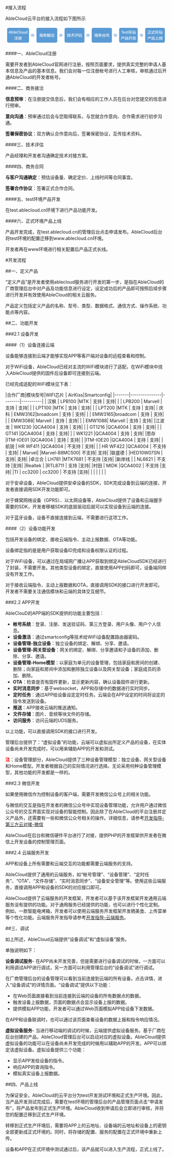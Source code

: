 #接入流程

AbleCloud云平台的接入流程如下图所示

![flow](./pic/introduction/ablecloud_flow.png) 



####一、AbleCloud注册

需要开发者到AbleCloud官网进行注册，按照页面要求，提供真实完整的申请人基本信息及产品的基本信息。我们会对每一位注册帐号进行人工审核，审核通过后开通AbleCloud的开发者帐号。

####二、商务接洽

**信息预审**：在注册提交信息后，我们会有相应的工作人员在后台对您提交的信息进行预审。

**意向沟通**：预审通过后会与您取得联系，与您就合作意向、合作需求进行初步沟通。

**签署保密协议**：双方确认合作意向后，签署保密协议，互传技术资料。

####三、技术评估

产品经理和开发者沟通确定技术对接方案。

####四、商务合同

**与客户沟通确定**：预估设备量、确定定价、上线时间等合同事宜。

**签署合作协议**：签署正式合作合同。

####五、test环境产品开发

在test.ablecloud.cn环境下进行产品功能开发。

####六、正式环境产品上线

产品开发完成，在test.ablecloud.cn的管理后台点击申请发布。AbleCloud后台将test环境的配置迁移到www.ablecloud.cn环境。

开发者再在www环境进行相关配置后产品正式长线。




#开发流程
 
##一、定义产品

“定义产品”是开发者使用ablecloud服务进行开发的第一步，是指在AbleCloud的厂商管理后台中对产品及功能信息进行设定，设定成功后的产品即可按照后续步骤进行开发并有效使用AbleCloud的相关云服务。

产品定义包括定义产品的名称、型号、类型、数据格式、通信方式、操作系统、功能点等内容。

##二、功能开发

###2.1 设备开发

####（1）设备连接云端

设备能够连接到云端才能够实现APP等客户端对设备的远程查看和控制。

对于WiFi设备，AbleCloud已经对主流的WiFi模块进行了适配，在WiFi模块中烧入AbleCloud提供的固件后设备即可连接到云端。

已经完成适配的WiFi模块见下表：

|合作厂商|模块型号|WIFI芯片      | AirKiss|Smartconfig|
|-------|---------------|--------|----------|
|	汉枫   | LPB100         |MTK	         |	支持  |	支持|
|	      | LPB200         | Marvell	   |	支持  |	支持|
|	      | LPT100         |MTK	         |	支持  |	支持|
|	      | LPT200         |MTK	         |	支持  |	支持|
|	庆科   | EMW3162|broadcom        |	支持  |	支持|
|	      | EMW3165|broadcom        |	支持  |	支持|
|	      | EMW3088| Marvell              |	支持  |	支持|
|	      | EMW1088| Marvell              |	支持  |	支持|
|江波龙 | WK1230         |QCA4004       |	支持   |	支持|
|       | GT1216         |QCA4004       |	支持   |	支持|
|       | GT141         |QCA4004       |	支持   |	支持|
|       | WK1221          |QCA4004       |	支持   |	支持|
|思存	  |ITM-IOE01       |QCA4004		           |	支持 |	支持|
|    	  |ITM-IOE20       |QCA4004		           |	支持 |	支持|
|航锐	  |   HR WF411        |QCA4004		           |	不支持 |	支持|
|   	  |   HR WF422        |QCA4004		           |	不支持 |	支持|
| Marvel|          |Marvel-88MC500|	不支持|	支持|
|联盛德 |          |HED10W07SN        |	支持|	支持|
|卓立合 | LH781         |MTK7681       |  不支持   |支持|
|新岸线 |        | NL6621      |  不支持   |支持|
|Realtek |          |RTL8711       |  支持   |支持|
|村田 |   MIDK       |QCA4002       |  不支持   |支持|
|TI |   cc3200       |  cc3200     |  不支持   |支持|
|	|				|				|			|	|


对于安卓设备，AbleCloud提供安卓设备的SDK，SDK完成设备到云端的连接，开发者直接调用SDK开发功能即可。

对于蜂窝网络设备（GPRS）、以太网设备等，AbleCloud提供了设备和云端握手需要的SDK，开发者移植SDK的底层驱动后就可以实现设备到云端的连接。

对于蓝牙设备，设备不直接连接到云端，不需要进行这项工作。


####（2）设备功能开发

包括开发设备的绑定、接收云端指令、主动上报数据、OTA等功能。

设备绑定指的是是用户获取设备ID完成和设备权限认证的过程。
 
对于WiFi设备，可以通过在局域网广播让APP获取到绑定AbleCloudSDK已经进行了封装，不需要开发。其他类型设备的绑定，直接使用APP扫码即可，设备端同样没有开发工作。

对于接收云端指令、主动上报数据和OTA，直接调用SDK的接口进行开发即可。开发者不需要关注通信模块和云端的具体交互细节。


###2.2 APP开发

AbleClouD的APP端的SDK提供的功能主要包括：

- **帐号系统**：登录、注册、发送验证码、第三方登录、用户头像、用户个人信息。
- **设备激活**：通过smartconfig等技术给WiFi设备配置路由器密码。
- **设备管理-独立设备**：独立设备的绑定、解绑、分享、邀请。
- **设备管理-网关型设备**：网关的绑定、解绑、分享邀请和子设备的添加、删除、分享、邀请。
- **设备管理-Home模型**：以家庭为单元的设备管理，包括家庭和房间的创建、删除；向家庭和房间中添加和删除独立设备以及网关型设备；家庭成员的添加、删除。
- **OTA**：检查是否有固件更新，显示更新内容，确认设备固件进行更新。
- **实时消息同步**：基于websocket，APP和存储中的数据进行实时同步。
- **定时任务**：通过APP给设备设定定时任务。云端会在APP设定的时间将设定的指令发送到设备。
- **推送**：APP接收云端的推送通知。
- **文件存储**：图片、音频等块文件的存储。
- **访问服务**：访问云端的UDS服务。

以上功能，可以直接调用SDK的接口进行开发。 

管理后台提供了：“虚拟设备”的功能，云端可以虚拟出所定义产品的设备，在实体设备尚未开发完成时，可以用来辅助APP的开发和测试。

<font color="red">**注**</font>：设备管理部分，AbleCloud提供了三种设备管理模型：独立设备、网关型设备和Home模型。开发者根据自己的实际情况进行选择。无论采用何种设备管理模型，其他功能的开发都是一样的。

###2.3 微信开发

如果使用微信作为控制设备的客户端，需要开发微信公众号上的相关功能。

与微信的交互是指在开发者的微信公众号中实现设备管理功能，允许用户通过微信公众号的交互界面实现对设备的智能控制。因此除了在AbleCloud的平台注册并定义产品外，还需要有一些和微信公众号相关的操作。详细信息，请参考[开发指导-第三方云对接-微信](develop_guide/third_proxy.md#_2)

AbleCloud在后台和微信硬件平台进行了对接，提供PHP的开发框架供开发者在微信上开发设备的控制管理页面。


###2.4 云端服务开发

APP和设备上所有需要和云端交互的功能都需要云端服务的支持。

AbleCloud提供了通用的云端服务，如“帐号管理”、“设备管理”、“定时任务”、“OTA”、“文件存储”、“实时消息同步”、“设备安全管理”等。使用这些云端服务，直接调用APP和设备的SDK的对应接口即可。

AbleCloud提供了云端服务的开发框架，开发者可以基于该开发框架开发通用云端服务没有提供的功能。对于通用服务已经提供的功能，也可以进行个性化定制。
例如，一款智能电烤箱，开发者可以使用云端服务开发框架开发晒美食、上传菜单等个性化功能。云端服务开发指导请参考[开发指导-云端服务](develop_guide/cloud.md)。

##三、调试
 
如上所述，AbleCloud云端提供“设备调试”和“虚拟设备”服务。

单独说明如下：

**设备调试服务**-
在APP尚未开发完善，但是需要进行设备调试的时候，一方面可以利用调试APP进行调试，另一方面可以利用管理后台的“设备调试”进行调试。

在厂商管理后台的设备管理可以看到当前连接到云端的所有设备。点击详情，进入“设备调试”的详情页面。“设备调试”提供以下功能：

- 在Web页面直接看到当前连接到云端的设备的所有数据点的数据。
- 触发设备上报数据，页面的数据点会显示设备上报的数据。
- 提供模拟APP功能，开发者可以通过Web页面模拟APP给设备下发数据。

在APP和设备联调时，也可以通过该页面查看设备的数据上报和指令响应情况。

**虚拟设备服务**-
当进行移动端的调试的时候，云端提供虚拟设备服务。基于厂商在后台创建的产品，AbleCloud管理后台可以启动对应的虚拟设备。AbleCloud提供虚拟设备的功能可以在设备尚未开发完成的时候用以辅助APP的开发。APP可以绑定该虚拟设备。虚拟设备提供三个功能：
 
- 显示APP发给设备的指令。
- 响应APP的查询指令。
- 模拟真实设备上报数据。


##四、产品上线

为保证安全，AbleCloud的云平台分为test开发测试环境和正式生产环境。因此，当产品开发测试完成后，需要在test环境的管理后台的产品管理页面点击“申请发布”，将产品发布到正式生产环境。AbleCloud收到申请后会立即进行审核，并将您的配置迁移到正式生产环境。

转移到正式生产环境后，需要将APP上的云地址、设备端的云地址和设备上的密钥全部更新成正式环境的。同时，将存储的配置、服务的配置在正式环境中重新上传。

设备和APP在正式环境中测试通过后，该产品就可以进入生产流程，正式上线了。





